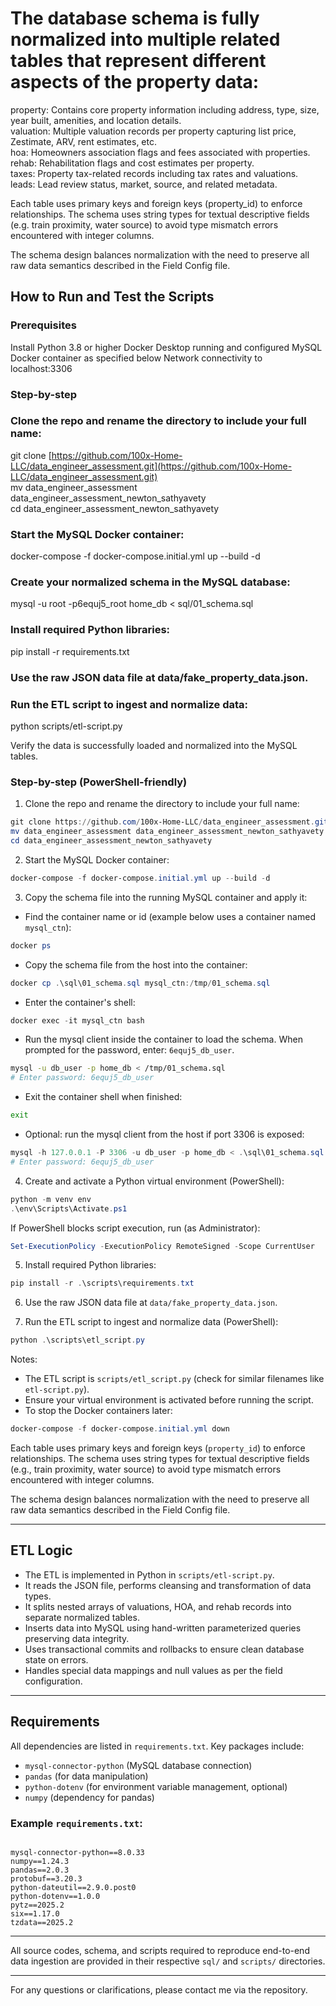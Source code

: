 # The database schema is fully normalized into multiple related tables that represent different aspects of the property data:

property: Contains core property information including address, type, size, year built, amenities, and location details.  
valuation: Multiple valuation records per property capturing list price, Zestimate, ARV, rent estimates, etc.  
hoa: Homeowners association flags and fees associated with properties.  
rehab: Rehabilitation flags and cost estimates per property.  
taxes: Property tax-related records including tax rates and valuations.  
leads: Lead review status, market, source, and related metadata.  

Each table uses primary keys and foreign keys (property_id) to enforce relationships. The schema uses string types for textual descriptive fields (e.g. train proximity, water source) to avoid type mismatch errors encountered with integer columns.

The schema design balances normalization with the need to preserve all raw data semantics described in the Field Config file.

## **How to Run and Test the Scripts**

### Prerequisites

Install Python 3.8 or higher
Docker Desktop running and configured
MySQL Docker container as specified below
Network connectivity to localhost:3306

### Step-by-step

### Clone the repo and rename the directory to include your full name:  
git clone [https://github.com/100x-Home-LLC/data_engineer_assessment.git](https://github.com/100x-Home-LLC/data_engineer_assessment.git)  
mv data_engineer_assessment data_engineer_assessment_newton_sathyavety  
cd data_engineer_assessment_newton_sathyavety  

### Start the MySQL Docker container:  
docker-compose -f docker-compose.initial.yml up --build -d

### Create your normalized schema in the MySQL database:  
mysql -u root -p6equj5_root home_db < sql/01_schema.sql

### Install required Python libraries:  
pip install -r requirements.txt

### Use the raw JSON data file at data/fake_property_data.json.

### Run the ETL script to ingest and normalize data:  
python scripts/etl-script.py

Verify the data is successfully loaded and normalized into the MySQL tables.

### Step-by-step (PowerShell-friendly)

1. Clone the repo and rename the directory to include your full name:

```powershell
git clone https://github.com/100x-Home-LLC/data_engineer_assessment.git
mv data_engineer_assessment data_engineer_assessment_newton_sathyavety
cd data_engineer_assessment_newton_sathyavety
```

2. Start the MySQL Docker container:

```powershell
docker-compose -f docker-compose.initial.yml up --build -d
```

3. Copy the schema file into the running MySQL container and apply it:

- Find the container name or id (example below uses a container named `mysql_ctn`):

```powershell
docker ps
```

- Copy the schema file from the host into the container:

```powershell
docker cp .\sql\01_schema.sql mysql_ctn:/tmp/01_schema.sql
```

- Enter the container's shell:

```powershell
docker exec -it mysql_ctn bash
```

- Run the mysql client inside the container to load the schema. When prompted for the password, enter: `6equj5_db_user`.

```bash
mysql -u db_user -p home_db < /tmp/01_schema.sql
# Enter password: 6equj5_db_user
```

- Exit the container shell when finished:

```bash
exit
```

- Optional: run the mysql client from the host if port 3306 is exposed:

```powershell
mysql -h 127.0.0.1 -P 3306 -u db_user -p home_db < .\sql\01_schema.sql
# Enter password: 6equj5_db_user
```

4. Create and activate a Python virtual environment (PowerShell):

```powershell
python -m venv env
.\env\Scripts\Activate.ps1
```

If PowerShell blocks script execution, run (as Administrator):

```powershell
Set-ExecutionPolicy -ExecutionPolicy RemoteSigned -Scope CurrentUser
```

5. Install required Python libraries:

```powershell
pip install -r .\scripts\requirements.txt
```

6. Use the raw JSON data file at `data/fake_property_data.json`.

7. Run the ETL script to ingest and normalize data (PowerShell):

```powershell
python .\scripts\etl_script.py
```

Notes:
- The ETL script is `scripts/etl_script.py` (check for similar filenames like `etl-script.py`).
- Ensure your virtual environment is activated before running the script.
- To stop the Docker containers later:

```powershell
docker-compose -f docker-compose.initial.yml down
```

Each table uses primary keys and foreign keys (`property_id`) to enforce relationships. The schema uses string types for textual descriptive fields (e.g., train proximity, water source) to avoid type mismatch errors encountered with integer columns.

The schema design balances normalization with the need to preserve all raw data semantics described in the Field Config file.

---

## ETL Logic

- The ETL is implemented in Python in `scripts/etl-script.py`.
- It reads the JSON file, performs cleansing and transformation of data types.
- It splits nested arrays of valuations, HOA, and rehab records into separate normalized tables.
- Inserts data into MySQL using hand-written parameterized queries preserving data integrity.
- Uses transactional commits and rollbacks to ensure clean database state on errors.
- Handles special data mappings and null values as per the field configuration.

---

## Requirements

All dependencies are listed in `requirements.txt`. Key packages include:

- `mysql-connector-python` (MySQL database connection)
- `pandas` (for data manipulation)
- `python-dotenv` (for environment variable management, optional)
- `numpy` (dependency for pandas)

### Example `requirements.txt`:
```

mysql-connector-python==8.0.33
numpy==1.24.3
pandas==2.0.3
protobuf==3.20.3
python-dateutil==2.9.0.post0
python-dotenv==1.0.0
pytz==2025.2
six==1.17.0
tzdata==2025.2

```

---

All source codes, schema, and scripts required to reproduce end-to-end data ingestion are provided in their respective `sql/` and `scripts/` directories.

---

For any questions or clarifications, please contact me via the repository.

